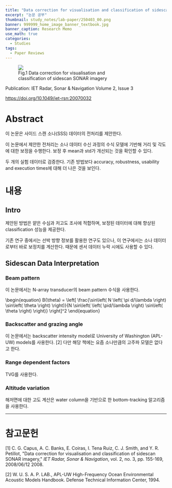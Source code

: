 ```yaml
---
title: "Data correction for visualisation and classification of sidescan SONAR imagery"
excerpt: "논문 공부"
thumbnail: study_notes/lab-paper/250403_00.png
banner: 999999_home_image_banner_textbook.jpg
banner_caption: Research Memo
use_math: true
categories:
  - Studies
tags:
  - Paper Reviews
---
```


<figure class="align-center" style="width: 60%">
  <a href="{{ site.url }}{{ site.baseurl }}/assets/images/study_notes/lab-paper/250403_00.png">
  <img src="{{ site.url }}{{ site.baseurl }}/assets/images/study_notes/lab-paper/250403_00.png">
  </a>
  <figcaption>
  Fig.1 Data correction for visualisation and classification of sidescan SONAR imagery
  </figcaption>
</figure>

Publication: IET Radar, Sonar & Navigation Volume 2, Issue 3

https://doi.org/10.1049/iet-rsn:20070032

# Abstract

이 논문은 사이드 스캔 소나(SSS) 데이터의 전처리를 제안한다.

이 논문에서 제안한 전처리는 소나 데이터 수신 과정의 수식 모델에 기반해 거리 및 각도에 대한 보정을 수행한다. 보정 후 mean과 std가 개선되는 것을 확인할 수 있다.

두 개의 실험 데이터로 검증한다. 기존 방법보다 accuracy, robustness, usability and execution times에 대해 더 나은 것을 보인다.

# 내용

## Intro

제안된 방법은 얕은 수심과 저고도 조사에 적합하며, 보정된 데이터에 대해 향상된 classification 성능을 제공한다.

기존 연구 중에서는 선박 방향 정보를 활용한 연구도 있으나, 이 연구에서는 소나 데이터로부터 바로 보정치를 계산한다. 때문에 센서 데이터 누락 시에도 사용할 수 있다.

## Sidescan Data Interpretation

### Beam pattern

이 논문에서는 N-array transducer의 beam pattern 수식을 사용한다.

\begin{equation}
    B(\theta) = \left[ \frac{\sin\left( N \left( \pi d/\lambda \right) \sin\left( \theta \right) \right)}{N \sin\left( \left( \pid/\lambda \right) \sin\left( \theta \right) \right)} \right]^2
\end{equation}

### Backscatter and grazing angle

이 논문에서는 backscatter intensity model로 University of Washington (APL-UW) models를 사용한다. [2] 다만 해당 책에는 요즘 소나만큼의 고주파 모델은 없다고 한다.

### Range dependent factors

TVG를 사용한다.

### Altitude variation

해저면에 대한 고도 계산은 water column을 기반으로 한 bottom-tracking 알고리즘을 사용한다.

---

# 참고문헌

[1]	C. G. Capus, A. C. Banks, E. Coiras, I. Tena Ruiz, C. J. Smith, and Y. R. Petillot, "Data correction for visualisation and classification of sidescan SONAR imagery," *IET Radar, Sonar & Navigation*, vol. 2, no. 3, pp. 155-169, 2008/06/12 2008.

[2]	W. U. S. A. P. LAB., APL-UW High-Frequency Ocean Environmental Acoustic Models Handbook. Defense Technical Information Center, 1994.
